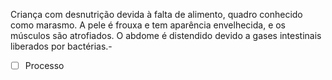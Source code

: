  
Criança com desnutrição devida à falta de alimento, quadro conhecido como marasmo. A pele é frouxa e tem aparência envelhecida, e os músculos são atrofiados. O abdome é distendido devido a gases intestinais liberados por bactérias.- 
- [ ] Processo 
